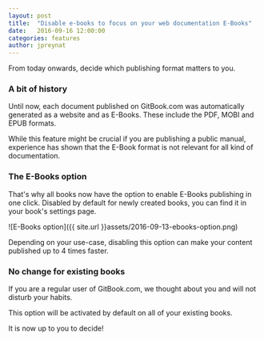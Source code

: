 ```yaml
---
layout: post
title:  "Disable e-books to focus on your web documentation E-Books"
date:   2016-09-16 12:00:00
categories: features
author: jpreynat
---
```


From today onwards, decide which publishing format matters to you.

<!-- more -->

### A bit of history

Until now, each document published on GitBook.com was automatically generated as a website and as E-Books.
These include the PDF, MOBI and EPUB formats.

While this feature might be crucial if you are publishing a public manual, experience has shown that the E-Book format is not relevant for all kind of documentation.

### The E-Books option

That's why all books now have the option to enable E-Books publishing in one click.
Disabled by default for newly created books, you can find it in your book's settings page.

![E-Books option]({{ site.url }}assets/2016-09-13-ebooks-option.png)

Depending on your use-case, disabling this option can make your content published up to 4 times faster.

### No change for existing books

If you are a regular user of GitBook.com, we thought about you and will not disturb your habits.

This option will be activated by default on all of your existing books.

It is now up to you to decide!
